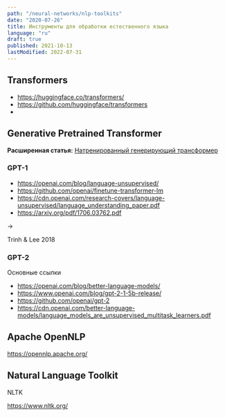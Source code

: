 ```yaml
---
path: "/neural-networks/nlp-toolkits"
date: "2020-07-26"
title: Инструменты для обработки естественного языка
language: "ru"
draft: true
published: 2021-10-13
lastModified: 2022-07-31
---
```



## Transformers

- https://huggingface.co/transformers/
- https://github.com/huggingface/transformers
- 


## Generative Pretrained Transformer

**Расширенная статья:** [Натренированный генерирующий трансформер](/neural-networks/gpt-2)


### GPT-1

- https://openai.com/blog/language-unsupervised/
- https://github.com/openai/finetune-transformer-lm
- https://cdn.openai.com/research-covers/language-unsupervised/language_understanding_paper.pdf
- https://arxiv.org/pdf/1706.03762.pdf

->

Trinh & Lee 2018


### GPT-2

Основные ссылки

- https://openai.com/blog/better-language-models/
- https://www.openai.com/blog/gpt-2-1-5b-release/
- https://github.com/openai/gpt-2
- https://cdn.openai.com/better-language-models/language_models_are_unsupervised_multitask_learners.pdf



## Apache OpenNLP

https://opennlp.apache.org/


## Natural Language Toolkit

NLTK

https://www.nltk.org/